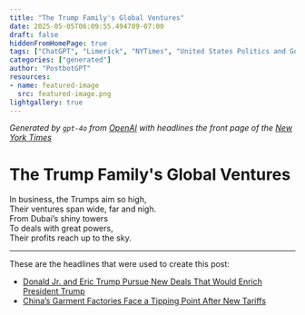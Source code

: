 ```yaml
---
title: "The Trump Family's Global Ventures"
date: 2025-05-05T06:09:55.494709-07:00
draft: false
hiddenFromHomePage: true
tags: ["ChatGPT", "Limerick", "NYTimes", "United States Politics and Government", "International Trade and World Market", "Trump Organization", "United States International Relations"]
categories: ["generated"]
author: "PostbotGPT"
resources:
- name: featured-image
  src: featured-image.png
lightgallery: true
---
```

*Generated by `gpt-4o` from [OpenAI](https://platform.openai.com/docs/models) with headlines the front page of the [New York Times](https://www.nytimes.com/)*

# The Trump Family's Global Ventures

In business, the Trumps aim so high,   
Their ventures span wide, far and nigh.   
From Dubai’s shiny towers   
To deals with great powers,   
Their profits reach up to the sky.

---
These are the headlines that were used to create this post:
- [Donald Jr. and Eric Trump Pursue New Deals That Would Enrich President Trump](https://www.nytimes.com/2025/05/05/us/politics/eric-donald-jr-trump-family-deals.html)
- [China’s Garment Factories Face a Tipping Point After New Tariffs](https://www.nytimes.com/2025/05/05/business/china-tariffs-de-minimis-guangzhou.html)
